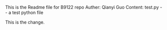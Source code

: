 This is the Readme file for B9122 repo
Auther: Qianyi Guo
Content: test.py -- a test python file 

This is the change.